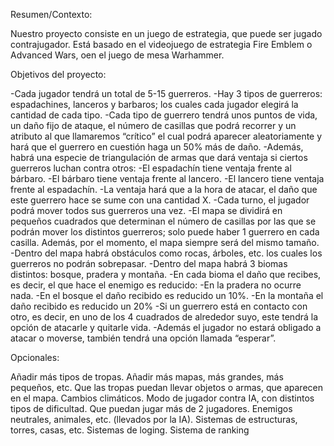 Resumen/Contexto:

Nuestro proyecto consiste en un juego de estrategia, que puede ser jugado contrajugador. Está basado en el videojuego de estrategia 
Fire Emblem o Advanced Wars, oen el juego de mesa Warhammer.

Objetivos del proyecto:

-Cada jugador tendrá un total de 5-15 guerreros.
-Hay 3 tipos de guerreros: espadachines, lanceros y barbaros; los cuales cada jugador elegirá la cantidad de cada tipo.
-Cada tipo de guerrero tendrá unos puntos de vida, un daño fijo de ataque, el número de casillas que podrá recorrer y un atributo 
al que llamaremos “crítico” el cual podrá aparecer aleatoriamente y hará que el guerrero en cuestión haga un 50% más de daño.
-Además, habrá una especie de triangulación de armas que dará ventaja si ciertos guerreros luchan contra otros:
-El espadachín tiene ventaja frente al bárbaro.
-El bárbaro tiene ventaja frente al lancero.
-El lancero tiene ventaja frente al espadachín.
-La ventaja hará que a la hora de atacar, el daño que este guerrero hace se sume con una cantidad X.
-Cada turno, el jugador podrá mover todos sus guerreros una vez.
-El mapa se dividirá en pequeños cuadrados que determinan el número de casillas por las que se podrán mover los distintos guerreros;
solo puede haber 1 guerrero en cada casilla. Además, por el momento, el mapa siempre será del mismo tamaño.
-Dentro del mapa habrá obstáculos como rocas, árboles, etc. los cuales los guerreros no podrán sobrepasar.
-Dentro del mapa habrá 3 biomas distintos: bosque, pradera y montaña.
-En cada bioma el daño que recibes, es decir, el que hace el enemigo es reducido:
-En la pradera no ocurre nada.
-En el bosque el daño recibido es reducido un 10%.
-En la montaña el daño recibido es reducido un 20%
-Si un guerrero está en contacto con otro, es decir, en uno de los 4 cuadrados de alrededor suyo, este tendrá la opción de atacarle
y quitarle vida.
-Además el jugador no estará obligado a atacar o moverse, también tendrá una opción llamada “esperar”.

Opcionales:

Añadir más tipos de tropas.
Añadir más mapas, más grandes, más pequeños, etc.
Que las tropas puedan llevar objetos o armas, que aparecen en el mapa.
Cambios climáticos.
Modo de jugador contra IA, con distintos tipos de dificultad.
Que puedan jugar más de 2 jugadores.
Enemigos neutrales, animales, etc. (llevados por la IA).
Sistemas de estructuras, torres, casas, etc.
Sistemas de loging.
Sistema de ranking
